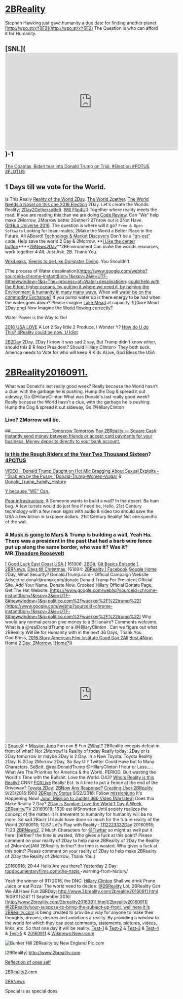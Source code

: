 # [2BReality](http://www.2breality.com/)
Stephen Hawking just gave humanity a due date for finding another planet [http://wpo.st/xY6F2](http://wpo.st/xY6F2) The Question is who can afford it for Humanity.
## [SNL](<iframe width="560" height="315" src="https://www.youtube.com/embed/hxH6bKNPBIA" frameborder="0" allowfullscreen></iframe>)-1

[The Obamas, Biden tear into Donald Trump on Trial, #Election #POTUS #FLOTUS](https://youtu.be/R4QKvFZ9Jf4)
 ## 1 Days till we vote for the World.
 Is This Really [Reality of the World 2Day](https://news.google.com/nwshp?hl=en&tab=wn). [The World 2gether](https://www.google.com/search?q=2BReality+21+Days+till+we+vote+for+the+World.&oq=2BReality++21+Days+till+we+vote+for+the+World.&aqs=chrome..69i57j69i64&sourceid=chrome&ie=UTF-8).  [The World Needs a Novel on this one 2016 Election](http://www.nbcnews.com/news/us-news/billy-bush-leaving-today-show-effective-immediately-n667936) 2Day.
 Let's create the Worlds Reality; [2Day2GethersoBeIt](https://www.youtube.com/watch?v=Nz8atO-7aWA). [Will Flip4U:)](https://www.elance.com/samples/boston-2day-2breality-boston/127985550/#posSlide)  Together where reality meets the road. If you are reading this than we are doing [Code Review](https://en.wikipedia.org/wiki/Code_review). Can "We" help make 2Morrow, 2Morrow better 2Gether? 2Throw out is 2Not Have.  
[GitHub Universe 2016](https://www.youtube.com/watch?v=Uflvf8l0NLY&feature=youtu.be&list=PL0lo9MOBetEEUcOiXSL0XMRZKfAWlZ3Cb). The question is where will it go? ```Free & Open Software```[](https://youtu.be/xXyCbjO5s-0) Looking for team-mates; 2Make the World a Better Place in the Future. All ABoard! 
[Technology & Market Discovery](https://ipo.llnl.gov/technologies/technology-market-discovery)
 Don't be a ["gh-ost"](https://www.google.com/search?q=gh-ost&oq=gh-ost&aqs=chrome..69i57j69i60&sourceid=chrome&ie=UTF-8#newwindow=1&tbm=vid&q=%22gh-ost%22+code) code, Help save the world 2 Day & 2Morrow. **[I Like the center button](http://www.2breality.com/My%20Dear%20Deer%202.JPG)****[2BNews2Day](https://images.google.com/imgres?imgurl=http%3A%2F%2Fwww.2breality.com%2FImages%2FButtons%2Flgben.jpg&imgrefurl=http%3A%2F%2Fwww.2breality.com%2F2BNews.aspx&docid=8u3Yx6gwCo-JlM&tbnid=ko4vgANJUnftMM%3A&w=180&h=217&source=sh%2Fx%2Fim)**2BEnvironment Can make the worlds resources, work together 4 All. Just Ask. 2B. Thank You.  
 
[WikiLeaks](https://wikileaks.org/), [Seems to be Like Dumpster Diving](https://twitter.com/2BReality/status/787703677943414785). You Shouldn't.
 
[The process of Water desalination](https://www.google.com/webhp?sourceid=chrome-instant&ion=1&espv=2&ie=UTF-8#newwindow=1&q=The+process+of+Water+desalinationn: [could help with the 6 feet higher oceans, by putting it where we need it, by helping the Environment & humanity in many many ways.](https://youtu.be/BikQFWNYct4) When will [water be on the commodity Exchange?](https://www.google.com/webhp?sourceid=chrome-instant&ion=1&espv=2&ie=UTF-8#q=water+be+on+the+commodity+Exchange%3F) 
 If you pump water up is there energy to be had when the water goes down?
Please imagine [Lake Mead](https://en.wikipedia.org/wiki/Lake_Mead) at capacity. ![](lake Mead 2Day.png)
Now Imagine the [World flowing correctly?](https://youtu.be/Cst_RaRMiJk) 

Water Power is the Way to Go!

[2016 USA LOVE](https://www.google.com/webhp?sourceid=chrome-instant&ion=1&espv=2&ie=UTF-8#q=.2breality)
 A Lot 2 Say little 2  Produce, I Wonder Y? 
[How do U do This? 4Reality could be now, U Idiot](https://www.google.com/webhp?sourceid=chrome-instant&ion=1&espv=2&ie=UTF-8#q=.2breality) 

 [2B2Day](http://2breality2.com/) 2Day, 2Day
 I know it was sad 2 say, But Trump didn't know either, should this B R Next President? Should Hillary Clinton> They both suck. America needs to Vote for who will keep R Kids ALive, God Bless the USA

# [2BReality20160911.](http://www.2breality.com/2breality20160911.html) 
What was Donald's last really good week? Really because the World hasn't a clue, with the garbage he is pushing. Hump the Dog & spread it out sideway, Go @HillaryClinton What was Donald's last really good week? Really because the World hasn't a clue, with the garbage he is pushing. Hump the Dog & spread it out sideway, Go @HillaryClinton 
### Live? 2Morrow will be.
##_____________________[Tomorrow Tomorrow](https://youtu.be/Yop62wQH498)
 [Pay 2BReality — Square Cash
 Instantly send money between friends or accept card payments for your business. Money deposits directly to your bank account.](https://cash.me/$2BReality)
### [Is this the Rough Riders of the Year Two Thousand Sixteen](https://youtu.be/0nDCVfnYBhk)? [4POTUS](https://twitter.com/hashtag/4potus)

[VIDEO - Donald Trump Caught on Hot Mic Bragging About Sexual Exploits - ‘ Grab em by the Pussy ’](https://youtu.be/24ofBPMC1h8)
[Donald-Trump-Women-Vulgar](http://www.cnn.com/2016/10/07/politics/donald-trump-women-vulgar/)  &  [Donald_Trump_Family_History](http://www.2breality.com/donald_trump_family_history.html) 

[Y because "WE" Can.](https://2breality.gitbooks.io/2breality/content/)

[Poor infrastructure](http://www.cnbc.com/2016/10/06/train-that-crashed-in-hoboken-was-going-twice-the-speed-limit-investigators-say.html), & Someone wants to build a wall? In the desert. Ba hum bug. A few turrets would do just fine if need be, Hello, 21st Century technology with a few neon signs with audio & video too should save the USA a few billion in taxpayer dollars.  21st Century Reality! Not one specific of the wall. 

### # [Musk is going to Mars](http://www.krmg.com/videos/news/the-plan-to-colonize-mars/vDrHnz/) & Trump is building a wall, Yeah Ha. There was a president in the past that had a barb wire fence put up along the same border, who was it?  Was it? MR.[Theodore Roosevelt](https://en.wikipedia.org/wiki/Rough_Riders) 
[[ Good Luck East Coast USA.]](http://www.space.com/34322-hurricane-matthew-international-space-station-video.html)
161006: [2BGit](https://github.com/2BReality/2breality2#2bgit), [Git Basics Episode 1](https://git-scm.com/video/what-is-version-control), [2BRNews](https://www.google.com/search?q=2BRNews.html&oq=2BRNews.html&aqs=chrome..69i57j69i61j69i60l2&sourceid=chrome&ie=UTF-8), [Days till Christmas](http://www.xmasclock.com/),
161004: [2BReality | Facebook](https://www.facebook.com/2BReality/)
[Google Home](https://madeby.google.com/home/) 2Day, What Security?
DonaldJTrump.com - Official Campaign Website‎
Adsecure.donaldjtrump.com/donate‎
Donald Trump For President Official Site. Add Your Name. Donate Now.
Crooked Hillary Official Donate Page, Get The Hat Website: [https://www.google.com/webhp?sourceid=chrome-instant&ion=1&espv=2&ie=UTF-8#newwindow=1&q=politico.com%2Fwuerker%2F%22trump%22](https://www.google.com/webhp?sourceid=chrome-instant&ion=1&espv=2&ie=UTF-8#newwindow=1&q=politico.com%2Fwuerker%2F%22trump%22) Why would any normal person give money to a Billionaire? Comments welcome.
What is a @realDonaldTrump or a @HillaryClinton . Can we figure out what 2BReality Will Be for Humanity with in the next 36 Days, Thank You.  
God Bless,
[2016 Story American Film Institute ](https://youtu.be/vC_1-MpSPL8)[Good Day 2All](https://youtu.be/bESGLojNYSo)
[Best 4Now:](http://www.spacex.com/) 
Home [2 Day: 2Morrow.](http://www.2breality.com/)
[[Home?](http://www.2breality.com/)](<iframe width="560" height="315" src="https://www.youtube.com/embed/vC_1-MpSPL8" frameborder="0" allowfullscreen></iframe>)
[SpaceX](https://youtu.be/IFA6DLT1jBA) + [Mission Juno](https://www.missionjuno.swri.edu/)
Fun can B Fun [2What?](http://www.2breality.com/tv.html)
2BReality excepts defeat in front of what? Not 2Morrow!
Is Reality of today Really today; 2Day or is 2Day tomorrow or maybe 2Day is 2 Day. In a New Toyota. Toyota Reality 2Day. Is 2Day 2Morrow 2Day, So Say U
 ?
Twitter Could Have but to Many Characters. SoBeIt. @realDonaldTrump @HillaryClinton I hour or Less..... What Are The Priorities for America & the World. PERIOD. Quit wasting the World's Time with the Bullshit. Love the World.
D43? [Who's Reality is this Really?](http://www.cnn.com/2016/09/25/politics/presidential-debate-preview-2016/) CNN? [FOXLive](http://www.fox.com/live) Really! Ect.
Is it time to put a Fence at the end of the Driveway?
[Toyota 2Day](http://www.toyota.com/configurator/#!/build/step/summary/year/2016/series/4runner/model/8668/exteriorcolor/01F7/interiorcolor/LA22/packages/option15/accessories/V4-3P-3T-61-C4-GN): 
[2BNow](https://twitter.com/2BReality/status/779529439558397952)
[Any Response?](https://medium.com/@2BReality/your-suppose-to-bring-the-subject-up-front-26bd033f3c37#.t23ps4u6a)
[Creating User:2BReality](https://commons.wikimedia.org/w/index.php?title=User:2BReality&action=edit&redlink=1)
 9/23/2016:1900 [2BReality Status](https://twitter.com/2BReality/status/779454381565542400)
 9/22/2016: Follow [missionjuno](https://www.missionjuno.swri.edu/) It's Happening Now! [Juno: Mission to Jupiter 360 Video (Narrated)](https://youtu.be/r5SuUY7dF1w?list=PLTiv_XWHnOZpM1iLQr95P4KDXYiYnJUOE)
 Does this Make Reality 2 Day? 
[2Day is Sunday; Love the World 1 Day A Week.](http://www.2breality.com/2brnews2.html)
[2BReality/TV](http://www.2breality.com/tv.html)
 20160918; 1639 est @Snowden Until society realizes the concept of the matter. It is irreverent to humanity for humanity will be no more. So sad 2Bad:(  U could have done so much for the future reality of the World
 20160918; 12:57 Let's Play with Reality : [1112223332Day](https://www.google.com/webhp?hl=en&tab=nw#newwindow=1&hl=en&q=2breality)
 20160918; 11:23 [2BRNews2](http://www.2breality.com/2brnews2.html), 2 Much Characters for [@Tiwtter](https://twitter.com/) so might as well put it here: [birther? the time is wasted, Who gives a fuck at this point? Please comment on your reality of 2Day to help make 2BReality of 2Day the Reality of 2Morrow](AM 2BReality birther? the time is wasted, Who gives a fuck at this point? Please comment on your reality of 2Day to help make 2BReality of 2Day the Reality of 2Morrow, Thank You.)

20160916; 20:44 Hello Are you there? Yesterday 2 Day: [topdocumentaryfilms.com/the-nazis
 ](http://topdocumentaryfilms.com/the-nazis-a-warning-from-history/)-warning-from-history/


Yeah the winner of 911 2016, the DNC: [Hillary Clinton](https://www.google.com/search?hl=en&gl=us&tbm=nws&authuser=0&q=11+september+2016&oq=11+september+2016&gs_l=news-cc.1.0.43j43i53.94715.109886.0.112874.21.5.2.14.14.0.141.647.0j5.5.0...0.0...1ac.1.UuAu4iqHBzE#q=11+september+2016&newwindow=1&hl=en&gl=us&authuser=0)
Shall we drink Prune Juice or eat Pizza: The world need to decide: [@2BReality](https://twitter.com/2BReality) LoL
2BReality   Can We All Have Fun 2BRDay; http://www.2breality.com/2breality20160911.html 1609111524?
11 September 2016: [http://www.2breality.com/2breality20160911.html](2breality20160911)
[@2BReality/your-suppose-to-bring-the-subject-up-front, well here it is](https://medium.com/@2BReality/your-suppose-to-bring-the-subject-up-front-26bd033f3c37#.uxck03dwp)
[2BReality.com](http://2breality.com) is being created to provide a way for anyone to make their thoughts, dreams, desires and ambitions a reality. By providing a window to the world for which they can post comments, statements, pictures, videos, links, etc. So that one day it will be reality. [Test-1](https://github.com/blog/2245-are-you-new-around-here-introducing-an-on-demand-course-in-github-basics) & [Test-2](https://www.gitbook.com) & [Test-3](https://gist.github.com/) & [Test-4](https://github.com/) & [Test-5](https://www.mediawiki.org/wiki/MediaWiki) & [20160911](https://en.wikinews.org/wiki/User_talk:2BReality) & [Wikinews:Newsroom](https://en.wikinews.org/wiki/Wikinews:Newsroom)

![Bunker Hill 2BReality by New England Pic.com](https://lh5.googleusercontent.com/-bnjEegp_2KY/UVbP0IWjtcI/AAAAAAAAt38/kFxs0z_WptQ/s540/_DSC6915.JPG)

[2BReality] http://www.2breality.com

[Reflection of ones self](https://www.dropbox.com/s/64pj8qxt4hhufn1/Relfection%20of%20one%20self.JPG?dl=0)

[2BReality2.com](http://2BReality2.com)

[2BRNews](http://www.2breality.com/2brnews.html)

 Special is as special does



